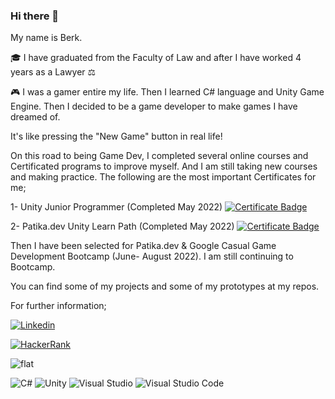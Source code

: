 ### Hi there 👋

My name is Berk. 

:mortar_board: I have graduated from the Faculty of Law and after I have worked 4 years as a Lawyer :balance_scale:

:video_game: I was a gamer entire my life. Then I learned C# language and Unity Game Engine. Then I decided to be a game developer to make games I have dreamed of. 

It's like pressing the "New Game" button in real life!

On this road to being Game Dev, I completed several online courses and Certificated programs to improve myself. And I am still taking new courses and making practice. The following are the most important Certificates for me;

1- Unity Junior Programmer (Completed May 2022) [![Certificate Badge](https://img.shields.io/badge/-certificate-success)](https://www.credly.com/badges/8bf0b499-493a-43e2-944b-14ab761f00d8?source=linked_in_profile)

2- Patika.dev Unity Learn Path (Completed May 2022) [![Certificate Badge](https://img.shields.io/badge/-certificate-success)](https://app.patika.dev/certificates/PzpRQf3)

Then I have been selected for Patika.dev & Google Casual Game Development Bootcamp (June- August 2022). I am still continuing to Bootcamp. 

You can find some of my projects and some of my prototypes at my repos.

For further information;

[![Linkedin](https://img.shields.io/badge/linkedin-%230077B5.svg?style=for-the-badge&logo=linkedin&logoColor=white)](https://www.linkedin.com/in/berk-aydemir/)
&nbsp;

[![HackerRank](https://img.shields.io/badge/-Hackerrank-2EC866?style=for-the-badge&logo=HackerRank&logoColor=white)](https://www.hackerrank.com/beerkaydemir)


![flat](https://github-profile-trophy.vercel.app/?username=aydemirberk&theme=flat)


![C#](https://img.shields.io/badge/c%23-%23239120.svg?style=for-the-badge&logo=c-sharp&logoColor=white)
![Unity](https://img.shields.io/badge/unity-%23000000.svg?style=for-the-badge&logo=unity&logoColor=white)
![Visual Studio](https://img.shields.io/badge/Visual%20Studio-5C2D91.svg?style=for-the-badge&logo=visual-studio&logoColor=white)
![Visual Studio Code](https://img.shields.io/badge/Visual%20Studio%20Code-0078d7.svg?style=for-the-badge&logo=visual-studio-code&logoColor=white)


